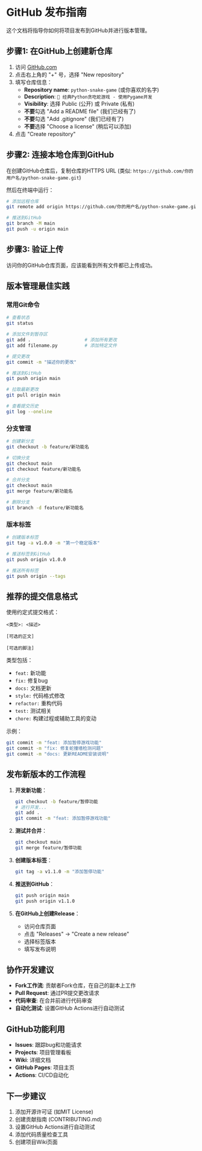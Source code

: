 # GitHub 发布指南

这个文档将指导你如何将项目发布到GitHub并进行版本管理。

## 步骤1: 在GitHub上创建新仓库

1. 访问 [GitHub.com](https://github.com)
2. 点击右上角的 "+" 号，选择 "New repository"
3. 填写仓库信息：
   - **Repository name**: `python-snake-game` (或你喜欢的名字)
   - **Description**: `🐍 经典Python贪吃蛇游戏 - 使用Pygame开发`
   - **Visibility**: 选择 Public (公开) 或 Private (私有)
   - **不要**勾选 "Add a README file" (我们已经有了)
   - **不要**勾选 "Add .gitignore" (我们已经有了)
   - **不要**选择 "Choose a license" (稍后可以添加)
4. 点击 "Create repository"

## 步骤2: 连接本地仓库到GitHub

在创建GitHub仓库后，复制仓库的HTTPS URL (类似: `https://github.com/你的用户名/python-snake-game.git`)

然后在终端中运行：

```bash
# 添加远程仓库
git remote add origin https://github.com/你的用户名/python-snake-game.git

# 推送到GitHub
git branch -M main
git push -u origin main
```

## 步骤3: 验证上传

访问你的GitHub仓库页面，应该能看到所有文件都已上传成功。

## 版本管理最佳实践

### 常用Git命令

```bash
# 查看状态
git status

# 添加文件到暂存区
git add .                    # 添加所有更改
git add filename.py          # 添加特定文件

# 提交更改
git commit -m "描述你的更改"

# 推送到GitHub
git push origin main

# 拉取最新更改
git pull origin main

# 查看提交历史
git log --oneline
```

### 分支管理

```bash
# 创建新分支
git checkout -b feature/新功能名

# 切换分支
git checkout main
git checkout feature/新功能名

# 合并分支
git checkout main
git merge feature/新功能名

# 删除分支
git branch -d feature/新功能名
```

### 版本标签

```bash
# 创建版本标签
git tag -a v1.0.0 -m "第一个稳定版本"

# 推送标签到GitHub
git push origin v1.0.0

# 推送所有标签
git push origin --tags
```

## 推荐的提交信息格式

使用约定式提交格式：

```
<类型>: <描述>

[可选的正文]

[可选的脚注]
```

类型包括：
- `feat:` 新功能
- `fix:` 修复bug
- `docs:` 文档更新
- `style:` 代码格式修改
- `refactor:` 重构代码
- `test:` 测试相关
- `chore:` 构建过程或辅助工具的变动

示例：
```bash
git commit -m "feat: 添加暂停游戏功能"
git commit -m "fix: 修复蛇撞墙检测问题"
git commit -m "docs: 更新README安装说明"
```

## 发布新版本的工作流程

1. **开发新功能**：
   ```bash
   git checkout -b feature/暂停功能
   # 进行开发...
   git add .
   git commit -m "feat: 添加暂停游戏功能"
   ```

2. **测试并合并**：
   ```bash
   git checkout main
   git merge feature/暂停功能
   ```

3. **创建版本标签**：
   ```bash
   git tag -a v1.1.0 -m "添加暂停功能"
   ```

4. **推送到GitHub**：
   ```bash
   git push origin main
   git push origin v1.1.0
   ```

5. **在GitHub上创建Release**：
   - 访问仓库页面
   - 点击 "Releases" → "Create a new release"
   - 选择标签版本
   - 填写发布说明

## 协作开发建议

- **Fork工作流**: 贡献者Fork仓库，在自己的副本上工作
- **Pull Request**: 通过PR提交更改请求
- **代码审查**: 在合并前进行代码审查
- **自动化测试**: 设置GitHub Actions进行自动测试

## GitHub功能利用

- **Issues**: 跟踪bug和功能请求
- **Projects**: 项目管理看板
- **Wiki**: 详细文档
- **GitHub Pages**: 项目主页
- **Actions**: CI/CD自动化

## 下一步建议

1. 添加开源许可证 (如MIT License)
2. 创建贡献指南 (CONTRIBUTING.md)
3. 设置GitHub Actions进行自动测试
4. 添加代码质量检查工具
5. 创建项目Wiki页面
